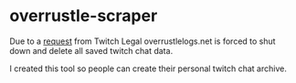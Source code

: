 # overrustle-scraper

Due to a [request](https://overrustlelogs.net/assets/twitch_email.png) from Twitch Legal overrustlelogs.net is forced to shut down and delete all saved twitch chat data.

I created this tool so people can create their personal twitch chat archive.
